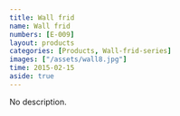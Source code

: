 ```yaml
---
title: Wall frid
name: Wall frid
numbers: [E-009]
layout: products
categories: [Products, Wall-frid-series]
images: ["/assets/wall8.jpg"]
time: 2015-02-15
aside: true
---
```


No description.

